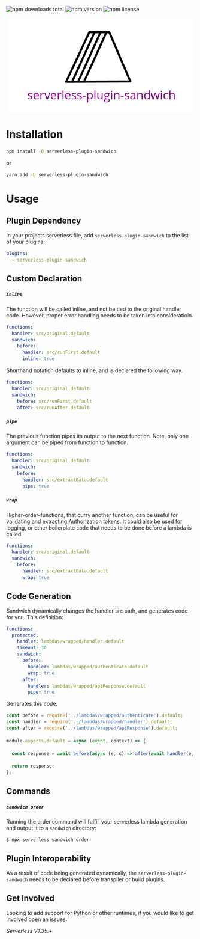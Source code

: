 ![npm downloads total](https://img.shields.io/npm/dt/serverless-plugin-sandwich.svg) ![npm version](https://img.shields.io/npm/v/serverless-plugin-sandwich.svg) ![npm license](https://img.shields.io/npm/l/serverless-plugin-sandwich.svg)

![header](https://raw.githubusercontent.com/icarus-sullivan/serverless-plugin-sandwich/master/header.png)

# Installation

```sh
npm install -D serverless-plugin-sandwich
```
or
```sh
yarn add -D serverless-plugin-sandwich
```

# Usage

## Plugin Dependency

In your projects serverless file, add `serverless-plugin-sandwich` to the list of your plugins:

```yaml
plugins:
  - serverless-plugin-sandwich
```

## Custom Declaration
##### `inline`
The function will be called inline, and not be tied to the original handler code. However, proper error handling needs to be taken into consideratioin.

```yaml
functions:
  handler: src/original.default
  sandwich:
    before:
      handler: src/runFirst.default
      inline: true
```

Shorthand notation defaults to inline, and is declared the following way. 

```yaml
functions:
  handler: src/original.default
  sandwich:
    before: src/runFirst.default
    after: src/runAfter.default
```

##### `pipe`
The previous function pipes its output to the next function. Note, only one argument can be piped from function to function. 

```yaml
functions:
  handler: src/original.default
  sandwich:
    before:
      handler: src/extractData.default
      pipe: true
```

##### `wrap`
Higher-order-functions, that curry another function, can be useful for validating and extracting Authorization tokens. It could also be used for logging, or other boilerplate code that needs to be done before a lambda is called. 

```yaml
functions:
  handler: src/original.default
  sandwich:
    before:
      handler: src/extractData.default
      wrap: true
```

## Code Generation
Sandwich dynamically changes the handler src path, and generates code for you. This definition:
```yaml
functions:
  protected:
    handler: lambdas/wrapped/handler.default
    timeout: 30
    sandwich:
      before: 
        handler: lambdas/wrapped/authenticate.default
        wrap: true
      after: 
        handler: lambdas/wrapped/apiResponse.default
        pipe: true
```

Generates this code:
```javascript
const before = require('../lambdas/wrapped/authenticate').default;
const handler = require('../lambdas/wrapped/handler').default;
const after = require('../lambdas/wrapped/apiResponse').default;

module.exports.default = async (event, context) => {

  const response = await before(async (e, c) => after(await handler(e, c)))(event, context);

  return response;
};
```

## Commands
##### `sandwich order`

Running the order command will fulfill your serverless lambda generation and output it to a `sandwich` directory:
```sh
$ npx serverless sandwich order
```

## Plugin Interoperability
As a result of code being generated dynamically, the `serverless-plugin-sandwich` needs to be declared before transpiler or build plugins. 

## Get Involved
Looking to add support for Python or other runtimes, if you would like to get involved open an issues. 

_Serverless V1.35.+_
